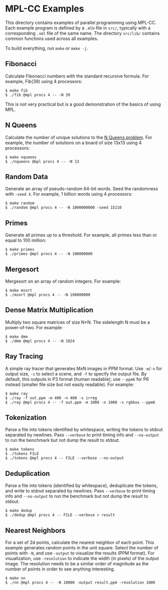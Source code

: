 # MPL-CC Examples

This directory contains examples of parallel programming using MPL-CC.
Each example program is defined by a `.mlb` file in `src/`, typically with a
corresponding `.sml` file of the same name. The directory `src/lib/` contains
common functions used across all examples.

To build everything, run `make` or `make -j`.

## Fibonacci

Calculate Fibonacci numbers with the standard recursive formula.
For example, Fib(39) using 4 processors:
```
$ make fib
$ ./fib @mpl procs 4 -- -N 39
```
This is not very practical but is a good demonstration of the basics of using MPL.

## N Queens

Calculate the number of unique solutions to the
[N Queens problem](https://en.wikipedia.org/wiki/Eight_queens_puzzle).
For example, the number of solutions on a board of size 13x13 using 4
processors:
```
$ make nqueens
$ ./nqueens @mpl procs 4 -- -N 13
```

## Random Data

Generate an array of pseudo-random 64-bit words. Seed the randomness with
`-seed X`. For example, 1 billion words using 4 processors:
```
$ make random
$ ./random @mpl procs 4 -- -N 1000000000 -seed 15210
```

## Primes

Generate all primes up to a threshold. For example, all primes less than or
equal to 100 million:
```
$ make primes
$ ./primes @mpl procs 4 -- -N 100000000
```

## Mergesort

Mergesort on an array of random integers. For example:
```
$ make msort
$ ./msort @mpl procs 4 -- -N 100000000
```

## Dense Matrix Multiplication

Multiply two square matrices of size N*N. The sidelength N must be a
power-of-two. For example:
```
$ make dmm
$ ./dmm @mpl procs 4 -- -N 1024
```

## Ray Tracing

A simple ray tracer that generates MxN images in PPM format.  Use
`-m`/`-n` for output size, `-s` to select a scene, and `-f` to specify
the output file. By default, this outputs in P3 format (human readable);
use `--ppm6` for P6 instead (smaller file size but not easily readable).
For example:
```
$ make ray
$ ./ray -f out.ppm -m 400 -n 400 -s irreg
$ ./ray @mpl procs 4 -- -f out.ppm -m 1000 -n 1000 -s rgbbox --ppm6
```

## Tokenization

Parse a file into tokens identified by whitespace, writing the tokens to stdout
separated by newlines. Pass `--verbose` to print timing info and
`--no-output` to run the benchmark but not dump the result to stdout.
```
$ make tokens
$ ./tokens FILE
$ ./tokens @mpl procs 4 -- FILE --verbose --no-output
```

## Deduplication

Parse a file into tokens (identified by whitespace), deduplicate the tokens,
and write to stdout separated by newlines. Pass `--verbose` to print timing
info and `--no-output` to run the benchmark but not dump the result to stdout.
```
$ make dedup
$ ./dedup @mpl procs 4 -- FILE --verbose > result
```

## Nearest Neighbors

For a set of 2d points, calculate the nearest neighbor of each point. This
example generates random points in the unit square. Select the number of
points with `-N`, and use `-output` to visualize the results (PPM format).
For visualization, use `-resolution` to indicate the width (in pixels) of the
output image. The resolution needs to be a similar order of magnitude as the
number of points in order to see anything interesting.
```
$ make nn
$ ./nn @mpl procs 4 -- -N 10000 -output result.ppm -resolution 1000
```

